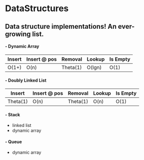 # DataStructures
## Data structure implementations! An ever-growing list.


#### - Dynamic Array
Insert       | Insert @ pos  | Removal       | Lookup        | Is Empty
------------ | ------------- | ------------- | ------------- | -------------
O(1+)        | O(n)          | Theta(1)      | O(lgn)        | O(1)


#### - Doubly Linked List
Insert       | Insert @ pos  | Removal       | Lookup        | Is Empty
------------ | ------------- | ------------- | ------------- | -------------
Theta(1)     | O(n)          | Theta(1)      | O(n)          | O(1)


#### - Stack
- linked list
- dynamic array

#### - Queue
- dynamic array